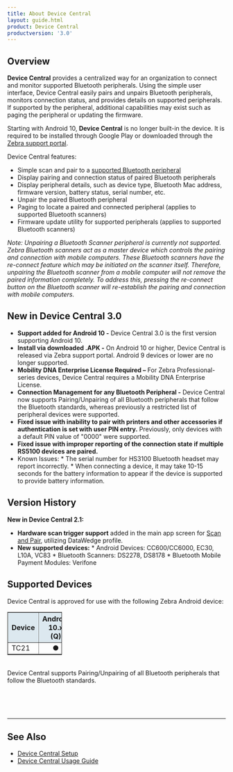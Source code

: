 ```yaml
---
title: About Device Central
layout: guide.html
product: Device Central
productversion: '3.0'
---
```


## Overview

**Device Central** provides a centralized way for an organization to connect and monitor supported Bluetooth peripherals.  Using the simple user interface, Device Central easily pairs and unpairs Bluetooth peripherals, monitors connection status, and provides details on supported peripherals. If supported by the peripheral, additional capabilities may exist such as paging the peripheral or updating the firmware. 

<p>Starting with Android 10, <b>Device Central</b> is no longer built-in the device. It is required to be installed through Google Play or downloaded through the <a href="https://www.zebra.com/us/en/support-downloads/software.html">Zebra support portal</a>. </p>

Device Central features:

* Simple scan and pair to a [supported Bluetooth peripheral](#supporteddevices)
* Display pairing and connection status of paired Bluetooth peripherals
* Display peripheral details, such as device type, Bluetooth Mac address, firmware version, battery status, serial number, etc.
* Unpair the paired Bluetooth peripheral 
* Paging to locate a paired and connected peripheral (applies to supported Bluetooth scanners)
* Firmware update utility for supported peripherals (applies to supported Bluetooth scanners)

<p><i>Note: Unpairing a Bluetooth Scanner peripheral is currently not supported. Zebra Bluetooth scanners act as a master device which controls the pairing and connection with mobile computers. These Bluetooth scanners have the re-connect feature which may be initiated on the scanner itself. Therefore, unpairing the Bluetooth scanner from a mobile computer will not remove the paired information completely. To address this, pressing the re-connect button on the Bluetooth scanner will re-establish the pairing and connection with mobile computers.</i></p>

## New in Device Central 3.0
* **Support added for Android 10 -** Device Central 3.0 is the first version supporting Android 10.
* **Install via downloaded .APK -** On Android 10 or higher, Device Central is released via Zebra support portal. Android 9 devices or lower are no longer supported.
* **Mobility DNA Enterprise License Required –** For Zebra Professional-series devices, Device Central requires a Mobility DNA Enterprise License.   
* **Connection Management for any Bluetooth Peripheral -** Device Central now supports Pairing/Unpairing of all Bluetooth peripherals that follow the Bluetooth standards, whereas previously a restricted list of peripheral devices were supported. 
* **Fixed issue with inability to pair with printers and other accessories if authentication is set with user PIN entry.** Previously, only devices with a default PIN value of "0000" were supported. 
* **Fixed issue with improper reporting of the connection state if multiple RS5100 devices are paired.**
* Known Issues: 
      * The serial number for HS3100 Bluetooth headset may report incorrectly.
      * When connecting a device, it may take 10-15 seconds for the battery information to appear if the device is supported to provide battery information.


## Version History
**New in Device Central 2.1:**
* **Hardware scan trigger support** added in the main app screen for [Scan and Pair](../usage/#scanandpair), utilizing DataWedge profile. 
* **New supported devices:** 
      * Android Devices: CC600/CC6000, EC30, L10A, VC83
      * Bluetooth Scanners: DS2278, DS8178
      * Bluetooth Mobile Payment Modules: Verifone

## Supported Devices

Device Central is approved for use with the following Zebra Android device:

<table class="facelift" style="width:25%" border="1" padding="5px">
  <tr bgcolor="#dce8ef">
    <th>Device</th>
    <th style="text-align:center">Android 10.x <br>(Q)</th>
  </tr>
  <tr>
    <td>TC21</td>
    <td style="text-align:center">&#x25cf;</td>
  </tr>
</table>

<br>
Device Central supports Pairing/Unpairing of all Bluetooth peripherals that follow the Bluetooth standards.

<br><br><br>

<!-- -->
-----

## See Also

* [Device Central Setup](../setup)
* [Device Central Usage Guide](../usage)

